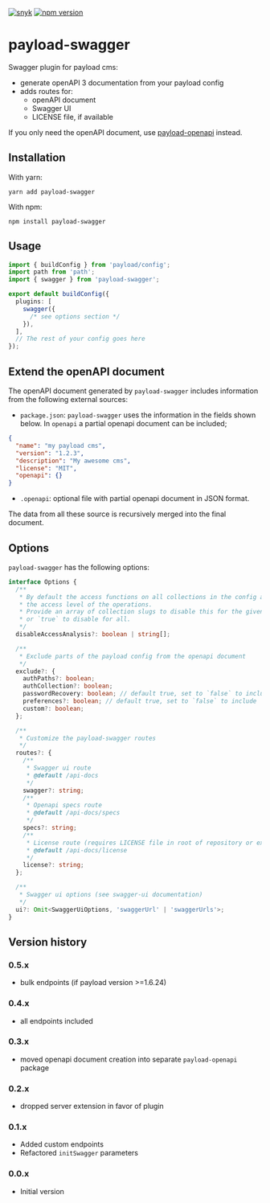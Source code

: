 [![snyk](https://snyk.io/test/github/teunmooij/payload/badge.svg)](https://snyk.io/test/github/teunmooij/payload)
[![npm version](https://badge.fury.io/js/payload-swagger.svg)](https://badge.fury.io/js/payload-swagger)

# payload-swagger

Swagger plugin for payload cms:

- generate openAPI 3 documentation from your payload config
- adds routes for:
  - openAPI document
  - Swagger UI
  - LICENSE file, if available

If you only need the openAPI document, use [payload-openapi](https://www.npmjs.com/package/payload-openapi) instead.

## Installation

With yarn:

```shell
yarn add payload-swagger
```

With npm:

```shell
npm install payload-swagger
```

## Usage

```typescript
import { buildConfig } from 'payload/config';
import path from 'path';
import { swagger } from 'payload-swagger';

export default buildConfig({
  plugins: [
    swagger({
      /* see options section */
    }),
  ],
  // The rest of your config goes here
});
```

## Extend the openAPI document

The openAPI document generated by `payload-swagger` includes information from the following external sources:

- `package.json`: `payload-swagger` uses the information in the fields shown below. In `openapi` a partial openapi document can be included;

```json
{
  "name": "my payload cms",
  "version": "1.2.3",
  "description": "My awesome cms",
  "license": "MIT",
  "openapi": {}
}
```

- `.openapi`: optional file with partial openapi document in JSON format.

The data from all these source is recursively merged into the final document.

## Options

`payload-swagger` has the following options:

```typescript
interface Options {
  /**
   * By default the access functions on all collections in the config are called to determine
   * the access level of the operations.
   * Provide an array of collection slugs to disable this for the given collections,
   * or `true` to disable for all.
   */
  disableAccessAnalysis?: boolean | string[];

  /**
   * Exclude parts of the payload config from the openapi document
   */
  exclude?: {
    authPaths?: boolean;
    authCollection?: boolean;
    passwordRecovery: boolean; // default true, set to `false` to include
    preferences?: boolean; // default true, set to `false` to include
    custom?: boolean;
  };

  /**
   * Customize the payload-swagger routes
   */
  routes?: {
    /**
     * Swagger ui route
     * @default /api-docs
     */
    swagger?: string;
    /**
     * Openapi specs route
     * @default /api-docs/specs
     */
    specs?: string;
    /**
     * License route (requires LICENSE file in root of repository or explicit license url in openapi document)
     * @default /api-docs/license
     */
    license?: string;
  };

  /**
   * Swagger ui options (see swagger-ui documentation)
   */
  ui?: Omit<SwaggerUiOptions, 'swaggerUrl' | 'swaggerUrls'>;
}
```

## Version history

### 0.5.x

- bulk endpoints (if payload version >=1.6.24)

### 0.4.x

- all endpoints included

### 0.3.x

- moved openapi document creation into separate `payload-openapi` package

### 0.2.x

- dropped server extension in favor of plugin

### 0.1.x

- Added custom endpoints
- Refactored `initSwagger` parameters

### 0.0.x

- Initial version
